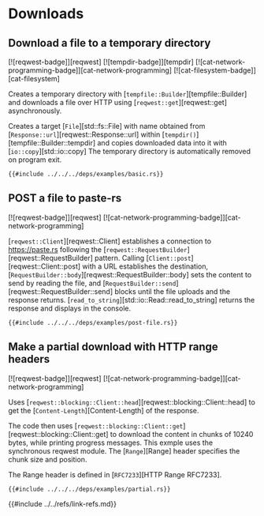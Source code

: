 # Downloads

## Download a file to a temporary directory

[![reqwest-badge]][reqwest] [![tempdir-badge]][tempdir] [![cat-network-programming-badge]][cat-network-programming] [![cat-filesystem-badge]][cat-filesystem]

Creates a temporary directory with [`tempfile::Builder`][tempfile::Builder] and downloads a file over HTTP using [`reqwest::get`][reqwest::get] asynchronously.

Creates a target [`File`][std::fs::File] with name obtained from [`Response::url`][reqwest::Response::url] within
[`tempdir()`][tempfile::Builder::tempdir] and copies downloaded data into it with [`io::copy`][std::io::copy] The temporary directory is automatically removed on program exit.

```rust,editable,no_run
{{#include ../../../deps/examples/basic.rs}}
```

## POST a file to paste-rs

[![reqwest-badge]][reqwest] [![cat-network-programming-badge]][cat-network-programming]

[`reqwest::Client`][reqwest::Client] establishes a connection to <https://paste.rs> following the [`reqwest::RequestBuilder`][reqwest::RequestBuilder] pattern. Calling [`Client::post`][reqwest::Client::post]
with a URL establishes the destination, [`RequestBuilder::body`][reqwest::RequestBuilder::body] sets the content to send by reading the file, and [`RequestBuilder::send`][reqwest::RequestBuilder::send] blocks until the file uploads and the response returns. [`read_to_string`][std::io::Read::read_to_string] returns the response and displays in the console.

```rust,editable,no_run
{{#include ../../../deps/examples/post-file.rs}}
```

## Make a partial download with HTTP range headers

[![reqwest-badge]][reqwest] [![cat-network-programming-badge]][cat-network-programming]

Uses [`reqwest::blocking::Client::head`][reqwest::blocking::Client::head] to get the [`Content-Length`][Content-Length] of the response.

The code then uses [`reqwest::blocking::Client::get`][reqwest::blocking::Client::get] to download the content in chunks of 10240 bytes, while printing progress messages. This exmple uses the synchronous reqwest module. The [`Range`][Range] header specifies the chunk size and position.

The Range header is defined in [`RFC7233`][HTTP Range RFC7233].

```rust,editable,no_run
{{#include ../../../deps/examples/partial.rs}}
```

{{#include ../../refs/link-refs.md}}
